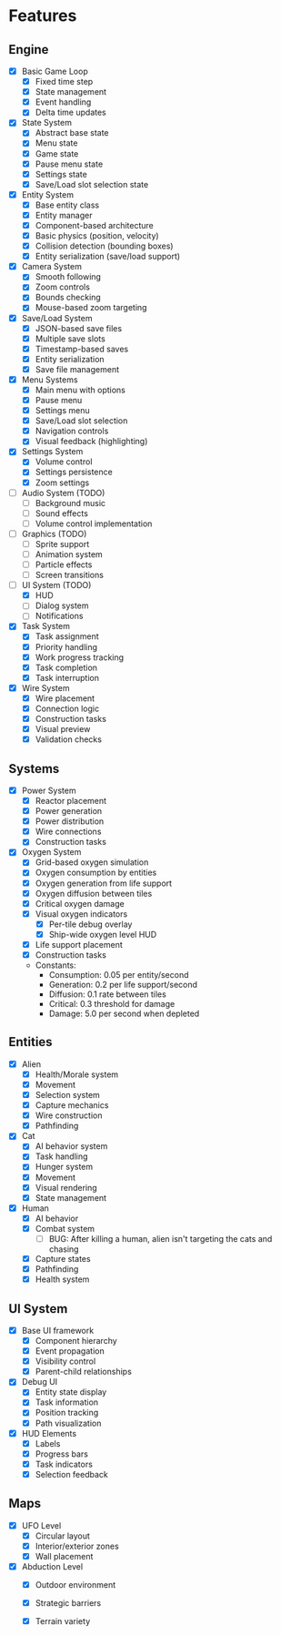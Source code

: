 # Features

## Engine
- [x] Basic Game Loop
  - [x] Fixed time step
  - [x] State management
  - [x] Event handling
  - [x] Delta time updates

- [x] State System
  - [x] Abstract base state
  - [x] Menu state
  - [x] Game state
  - [x] Pause menu state
  - [x] Settings state
  - [x] Save/Load slot selection state

- [x] Entity System
  - [x] Base entity class
  - [x] Entity manager
  - [x] Component-based architecture
  - [x] Basic physics (position, velocity)
  - [x] Collision detection (bounding boxes)
  - [x] Entity serialization (save/load support)

- [x] Camera System
  - [x] Smooth following
  - [x] Zoom controls
  - [x] Bounds checking
  - [x] Mouse-based zoom targeting

- [x] Save/Load System
  - [x] JSON-based save files
  - [x] Multiple save slots
  - [x] Timestamp-based saves
  - [x] Entity serialization
  - [x] Save file management

- [x] Menu Systems
  - [x] Main menu with options
  - [x] Pause menu
  - [x] Settings menu
  - [x] Save/Load slot selection
  - [x] Navigation controls
  - [x] Visual feedback (highlighting)

- [x] Settings System
  - [x] Volume control
  - [x] Settings persistence
  - [x] Zoom settings

- [ ] Audio System (TODO)
  - [ ] Background music
  - [ ] Sound effects
  - [ ] Volume control implementation

- [ ] Graphics (TODO)
  - [ ] Sprite support
  - [ ] Animation system
  - [ ] Particle effects
  - [ ] Screen transitions

- [ ] UI System (TODO)
  - [x] HUD
  - [ ] Dialog system
  - [ ] Notifications 

- [x] Task System
  - [x] Task assignment
  - [x] Priority handling
  - [x] Work progress tracking
  - [x] Task completion
  - [x] Task interruption

- [x] Wire System
  - [x] Wire placement
  - [x] Connection logic
  - [x] Construction tasks
  - [x] Visual preview
  - [x] Validation checks

## Systems

- [x] Power System
  - [x] Reactor placement
  - [x] Power generation
  - [x] Power distribution
  - [x] Wire connections
  - [x] Construction tasks

- [x] Oxygen System
  - [x] Grid-based oxygen simulation
  - [x] Oxygen consumption by entities
  - [x] Oxygen generation from life support
  - [x] Oxygen diffusion between tiles
  - [x] Critical oxygen damage
  - [x] Visual oxygen indicators
    - [x] Per-tile debug overlay
    - [x] Ship-wide oxygen level HUD
  - [x] Life support placement
  - [x] Construction tasks
  - Constants:
    - Consumption: 0.05 per entity/second
    - Generation: 0.2 per life support/second
    - Diffusion: 0.1 rate between tiles
    - Critical: 0.3 threshold for damage
    - Damage: 5.0 per second when depleted

## Entities

- [x] Alien
  - [x] Health/Morale system
  - [x] Movement
  - [x] Selection system
  - [x] Capture mechanics
  - [x] Wire construction
  - [x] Pathfinding

- [x] Cat
  - [x] AI behavior system
  - [x] Task handling
  - [x] Hunger system
  - [x] Movement
  - [x] Visual rendering
  - [x] State management

- [x] Human
  - [x] AI behavior
  - [x] Combat system
    - [ ] BUG: After killing a human, alien isn't targeting the cats and chasing
  - [x] Capture states
  - [x] Pathfinding
  - [x] Health system

## UI System
- [x] Base UI framework
  - [x] Component hierarchy
  - [x] Event propagation
  - [x] Visibility control
  - [x] Parent-child relationships

- [x] Debug UI
  - [x] Entity state display
  - [x] Task information
  - [x] Position tracking
  - [x] Path visualization

- [x] HUD Elements
  - [x] Labels
  - [x] Progress bars
  - [x] Task indicators
  - [x] Selection feedback

## Maps
- [x] UFO Level
  - [x] Circular layout
  - [x] Interior/exterior zones
  - [x] Wall placement

- [x] Abduction Level
  - [x] Outdoor environment
  - [x] Strategic barriers
  - [x] Terrain variety

